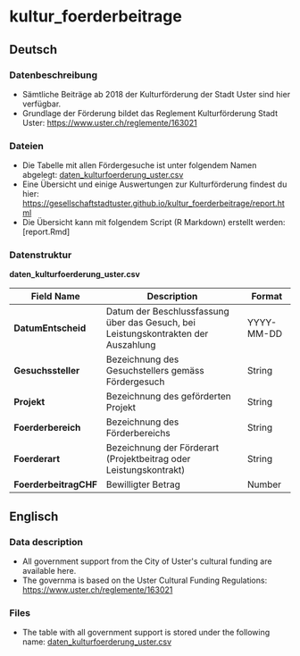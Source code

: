 # kultur_foerderbeitrage

## Deutsch
### Datenbeschreibung
* Sämtliche Beiträge ab 2018 der Kulturförderung der Stadt Uster sind hier verfügbar.
* Grundlage der Förderung bildet das Reglement Kulturförderung Stadt Uster: https://www.uster.ch/reglemente/163021

### Dateien
* Die Tabelle mit allen Fördergesuche ist unter folgendem Namen abgelegt: [daten_kulturfoerderung_uster.csv](https://github.com/GesellschaftStadtUster/kultur_foerderbeitrage/blob/main/daten_kulturfoerderung_uster.csv)
* Eine Übersicht und einige Auswertungen zur Kulturförderung findest du hier: https://gesellschaftstadtuster.github.io/kultur_foerderbeitrage/report.html
* Die Übersicht kann mit folgendem Script (R Markdown) erstellt werden: [report.Rmd]

### Datenstruktur

**daten_kulturfoerderung_uster.csv**

| **Field Name**        | **Description**                                | **Format**     |
|---------------------|--------------------------------------------|------------|
| **DatumEntscheid**              | Datum der Beschlussfassung über das Gesuch, bei Leistungskontrakten der Auszahlung | YYYY-MM-DD |
| **Gesuchssteller**              | Bezeichnung des Gesuchstellers gemäss Fördergesuch | String |
| **Projekt** | Bezeichnung des geförderten Projekt | String |
| **Foerderbereich**     | Bezeichnung des Förderbereichs | String |
| **Foerderart**       | Bezeichnung der Förderart (Projektbeitrag oder Leistungskontrakt) | String |
| **FoerderbeitragCHF**       | Bewilligter Betrag  | Number |

## Englisch

### Data description
* All government support from the City of Uster's cultural funding are available here.
* The governma is based on the Uster Cultural Funding Regulations: https://www.uster.ch/reglemente/163021

### Files
* The table with all government support is stored under the following name: [daten_kulturfoerderung_uster.csv](https://github.com/GesellschaftStadtUster/kultur_foerderbeitrage/blob/main/daten_kulturfoerderung_uster.csv)
